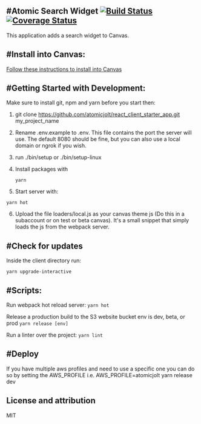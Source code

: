 #Atomic Search Widget [![Build Status](https://travis-ci.org/atomicjolt/react_client_starter_app.svg?branch=master)](https://travis-ci.org/atomicjolt/react_client_starter_app) [![Coverage Status](https://coveralls.io/repos/github/atomicjolt/react_client_starter_app/badge.svg?branch=coveralls)](https://coveralls.io/github/atomicjolt/react_client_starter_app?branch=coveralls)
-----------------------
This application adds a search widget to Canvas.


#Install into Canvas:
-----------------------
[Follow these instructions to install into Canvas](Installation_Instructions.md)


#Getting Started with Development:
-----------------------

Make sure to install git, npm and yarn before you start then:

1. git clone https://github.com/atomicjolt/react_client_starter_app.git my_project_name
2. Rename .env.example to .env. This file contains the port the server will use.
   The default 8080 should be fine, but you can also use a local domain or ngrok if you wish.
3. run ./bin/setup or ./bin/setup-linux
4. Install packages with

    `yarn`

5. Start server with:

  `yarn hot`

6. Upload the file loaders/local.js as your canvas theme js (Do this in a
   subaccount or on test or beta canvas). It's a small
   snippet that simply loads the js from the webpack server.

#Check for updates
-----------
Inside the client directory run:

  `yarn upgrade-interactive`


#Scripts:
-----------------------
Run webpack hot reload server:
  `yarn hot`

Release a production build to the S3 website bucket
env is dev, beta, or prod
  `yarn release [env]`

Run a linter over the project:
  `yarn lint`

#Deploy
-----------------------
If you have multiple aws profiles and need to use a specific one you can do so by setting the AWS_PROFILE
i.e.
AWS_PROFILE=atomicjolt yarn release dev


License and attribution
-----------------------
MIT
